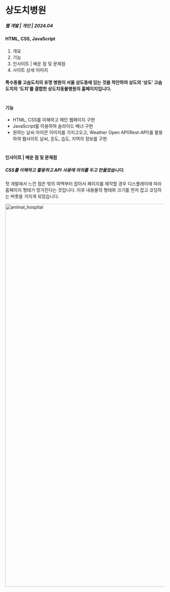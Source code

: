 # 상도치병원

##### 웹 개발 | 개인 | 2024.04

#### HTML, CSS, JavaScript
####
1. 개요
2. 기능
3. 인사이트 | 배운 점 및 문제점
4. 사이트 상세 이미지

#### 특수동물 고슴도치의 유명 병원이 서울 상도동에 있는 것을 착안하여 상도의 ‘상도’ 고슴도치의 ‘도치’를 결합한 상도치동물병원의 홈페이지입니다. 
#
#### 기능 #####
- HTML, CSS를 이해하고 메인 웹페이지 구현
- JavaScript를 이용하여 슬라이드 배너 구현
- 원하는 날씨 아이콘 이미지를 가지고오고, Weather Open API(Rest-API)를 활용하여 웹사이트 날씨, 온도, 습도, 지역의 정보를 구현

#
__인사이트 | 배운 점 및 문제점__
##### CSS를 이해하고 활용하고 API 사용에 의의를 두고 만들었습니다. 
첫 개발에서 느낀 점은 밖의 여백부터 잡아서 페이지를 제작할 경우 디스플레이에 따라 홈페이지 형태가 망가진다는 것입니다. 이후 내용물의 형태와 크기를 먼저 잡고 코딩하는 버릇을 가지게 되었습니다. 

<img width="1210" alt="animal_hospital" src="https://github.com/user-attachments/assets/8dd79ab2-2571-4f66-863a-17ea39022049">
